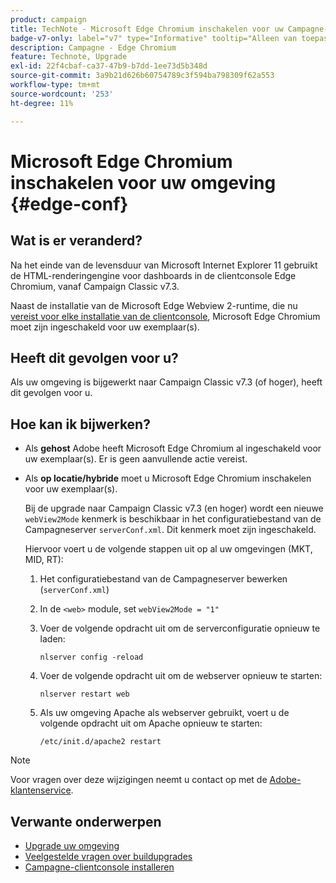 ```yaml
---
product: campaign
title: TechNote - Microsoft Edge Chromium inschakelen voor uw Campagne-omgeving
badge-v7-only: label="v7" type="Informative" tooltip="Alleen van toepassing op Campaign Classic v7"
description: Campagne - Edge Chromium
feature: Technote, Upgrade
exl-id: 22f4cbaf-ca37-47b9-b7dd-1ee73d5b348d
source-git-commit: 3a9b21d626b60754789c3f594ba798309f62a553
workflow-type: tm+mt
source-wordcount: '253'
ht-degree: 11%

---
```


# Microsoft Edge Chromium inschakelen voor uw omgeving {#edge-conf}




## Wat is er veranderd?

Na het einde van de levensduur van Microsoft Internet Explorer 11 gebruikt de HTML-renderingengine voor dashboards in de clientconsole Edge Chromium, vanaf Campaign Classic v7.3.

Naast de installatie van de Microsoft Edge Webview 2-runtime, die nu [vereist voor elke installatie van de clientconsole](../../installation/using/installing-the-client-console.md#webview), Microsoft Edge Chromium moet zijn ingeschakeld voor uw exemplaar(s).

## Heeft dit gevolgen voor u?

Als uw omgeving is bijgewerkt naar Campaign Classic v7.3 (of hoger), heeft dit gevolgen voor u.

## Hoe kan ik bijwerken?

* Als **gehost** Adobe heeft Microsoft Edge Chromium al ingeschakeld voor uw exemplaar(s). Er is geen aanvullende actie vereist.

* Als **op locatie/hybride** moet u Microsoft Edge Chromium inschakelen voor uw exemplaar(s).

  Bij de upgrade naar Campaign Classic v7.3 (en hoger) wordt een nieuwe `webView2Mode` kenmerk is beschikbaar in het configuratiebestand van de Campagneserver `serverConf.xml`. Dit kenmerk moet zijn ingeschakeld.

  Hiervoor voert u de volgende stappen uit op al uw omgevingen (MKT, MID, RT):

   1. Het configuratiebestand van de Campagneserver bewerken (`serverConf.xml`)
   1. In de `<web>` module, set `webView2Mode = "1"`
   1. Voer de volgende opdracht uit om de serverconfiguratie opnieuw te laden:

      ```
      nlserver config -reload
      ```

   1. Voer de volgende opdracht uit om de webserver opnieuw te starten:

      ```
      nlserver restart web
      ```

   1. Als uw omgeving Apache als webserver gebruikt, voert u de volgende opdracht uit om Apache opnieuw te starten:

      ```
      /etc/init.d/apache2 restart
      ```


>[!NOTE]
>
>Voor vragen over deze wijzigingen neemt u contact op met de [Adobe-klantenservice](https://helpx.adobe.com/nl/enterprise/admin-guide.html/enterprise/using/support-for-experience-cloud.ug.html).
>

## Verwante onderwerpen

* [Upgrade uw omgeving](../../production/using/build-upgrade.md)
* [Veelgestelde vragen over buildupgrades](../../platform/using/faq-build-upgrade.md)
* [Campagne-clientconsole installeren](../../installation/using/installing-the-client-console.md)
